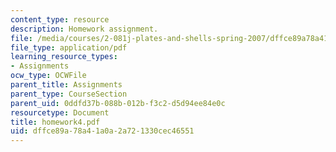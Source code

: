 ```yaml
---
content_type: resource
description: Homework assignment.
file: /media/courses/2-081j-plates-and-shells-spring-2007/dffce89a78a41a0a2a721330cec46551_homework4.pdf
file_type: application/pdf
learning_resource_types:
- Assignments
ocw_type: OCWFile
parent_title: Assignments
parent_type: CourseSection
parent_uid: 0ddfd37b-088b-012b-f3c2-d5d94ee84e0c
resourcetype: Document
title: homework4.pdf
uid: dffce89a-78a4-1a0a-2a72-1330cec46551
---
```

